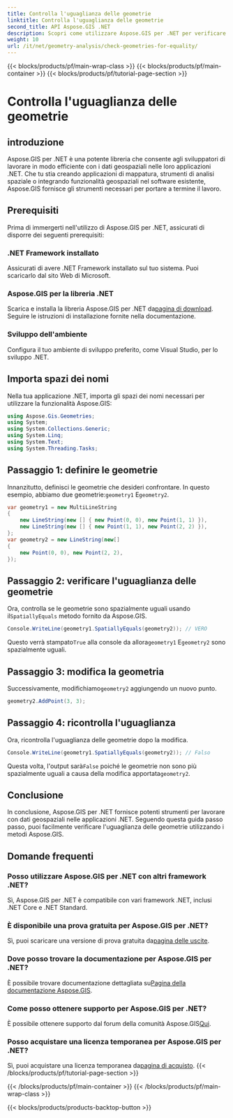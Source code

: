 ```yaml
---
title: Controlla l'uguaglianza delle geometrie
linktitle: Controlla l'uguaglianza delle geometrie
second_title: API Aspose.GIS .NET
description: Scopri come utilizzare Aspose.GIS per .NET per verificare l'uguaglianza delle geometrie nelle tue applicazioni .NET con questo tutorial completo.
weight: 10
url: /it/net/geometry-analysis/check-geometries-for-equality/
---
```


{{< blocks/products/pf/main-wrap-class >}}
{{< blocks/products/pf/main-container >}}
{{< blocks/products/pf/tutorial-page-section >}}

# Controlla l'uguaglianza delle geometrie

## introduzione
Aspose.GIS per .NET è una potente libreria che consente agli sviluppatori di lavorare in modo efficiente con i dati geospaziali nelle loro applicazioni .NET. Che tu stia creando applicazioni di mappatura, strumenti di analisi spaziale o integrando funzionalità geospaziali nel software esistente, Aspose.GIS fornisce gli strumenti necessari per portare a termine il lavoro.
## Prerequisiti
Prima di immergerti nell'utilizzo di Aspose.GIS per .NET, assicurati di disporre dei seguenti prerequisiti:
### .NET Framework installato
Assicurati di avere .NET Framework installato sul tuo sistema. Puoi scaricarlo dal sito Web di Microsoft.
### Aspose.GIS per la libreria .NET
 Scarica e installa la libreria Aspose.GIS per .NET da[pagina di download](https://releases.aspose.com/gis/net/). Seguire le istruzioni di installazione fornite nella documentazione.
### Sviluppo dell'ambiente
Configura il tuo ambiente di sviluppo preferito, come Visual Studio, per lo sviluppo .NET.

## Importa spazi dei nomi
Nella tua applicazione .NET, importa gli spazi dei nomi necessari per utilizzare la funzionalità Aspose.GIS:
```csharp
using Aspose.Gis.Geometries;
using System;
using System.Collections.Generic;
using System.Linq;
using System.Text;
using System.Threading.Tasks;
```

## Passaggio 1: definire le geometrie
Innanzitutto, definisci le geometrie che desideri confrontare. In questo esempio, abbiamo due geometrie:`geometry1` E`geometry2`.
```csharp
var geometry1 = new MultiLineString
{
    new LineString(new [] { new Point(0, 0), new Point(1, 1) }),
    new LineString(new [] { new Point(1, 1), new Point(2, 2) }),
};
var geometry2 = new LineString(new[]
{
    new Point(0, 0), new Point(2, 2),
});
```
## Passaggio 2: verificare l'uguaglianza delle geometrie
 Ora, controlla se le geometrie sono spazialmente uguali usando il`SpatiallyEquals` metodo fornito da Aspose.GIS.
```csharp
Console.WriteLine(geometry1.SpatiallyEquals(geometry2)); // VERO
```
 Questo verrà stampato`True` alla console da allora`geometry1` E`geometry2` sono spazialmente uguali.
## Passaggio 3: modifica la geometria
 Successivamente, modifichiamo`geometry2` aggiungendo un nuovo punto.
```csharp
geometry2.AddPoint(3, 3);
```
## Passaggio 4: ricontrolla l'uguaglianza
Ora, ricontrolla l'uguaglianza delle geometrie dopo la modifica.
```csharp
Console.WriteLine(geometry1.SpatiallyEquals(geometry2)); // Falso
```
 Questa volta, l'output sarà`False` poiché le geometrie non sono più spazialmente uguali a causa della modifica apportata`geometry2`.

## Conclusione
In conclusione, Aspose.GIS per .NET fornisce potenti strumenti per lavorare con dati geospaziali nelle applicazioni .NET. Seguendo questa guida passo passo, puoi facilmente verificare l'uguaglianza delle geometrie utilizzando i metodi Aspose.GIS.
## Domande frequenti
### Posso utilizzare Aspose.GIS per .NET con altri framework .NET?
Sì, Aspose.GIS per .NET è compatibile con vari framework .NET, inclusi .NET Core e .NET Standard.
### È disponibile una prova gratuita per Aspose.GIS per .NET?
 Sì, puoi scaricare una versione di prova gratuita da[pagina delle uscite](https://releases.aspose.com/).
### Dove posso trovare la documentazione per Aspose.GIS per .NET?
 È possibile trovare documentazione dettagliata su[Pagina della documentazione Aspose.GIS](https://reference.aspose.com/gis/net/).
### Come posso ottenere supporto per Aspose.GIS per .NET?
 È possibile ottenere supporto dal forum della comunità Aspose.GIS[Qui](https://forum.aspose.com/c/gis/33).
### Posso acquistare una licenza temporanea per Aspose.GIS per .NET?
 Sì, puoi acquistare una licenza temporanea da[pagina di acquisto](https://purchase.aspose.com/temporary-license/).
{{< /blocks/products/pf/tutorial-page-section >}}

{{< /blocks/products/pf/main-container >}}
{{< /blocks/products/pf/main-wrap-class >}}

{{< blocks/products/products-backtop-button >}}
